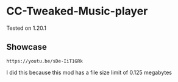 # CC-Tweaked-Music-player
Tested on 1.20.1
## Showcase
```
https://youtu.be/sDe-IiT1GRk
```
I did this because this mod has a file size limit of 0.125 megabytes
